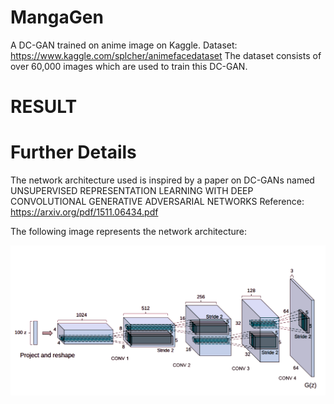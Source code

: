 # MangaGen
A DC-GAN trained on anime image on Kaggle.
Dataset: https://www.kaggle.com/splcher/animefacedataset
The dataset consists of over 60,000 images which are used to train this DC-GAN.

# RESULT


# Further Details
The network architecture used is inspired by a paper on DC-GANs named UNSUPERVISED REPRESENTATION LEARNING WITH DEEP CONVOLUTIONAL GENERATIVE ADVERSARIAL NETWORKS Reference: https://arxiv.org/pdf/1511.06434.pdf

The following image represents the network architecture:

![Image of Network](https://github.com/tejjogani/MangaGen/raw/master/resources/network.png)
